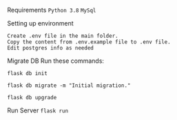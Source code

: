 Requirements
  ```Python 3.8```
  ```MySql```

Setting up environment
  ```
  Create .env file in the main folder.
  Copy the content from .env.example file to .env file.
  Edit postgres info as needed
  ```
 
Migrate DB
  Run these commands:

  ```flask db init```

  ```flask db migrate -m "Initial migration."```

  ```flask db upgrade```
  
Run Server
  ```flask run```
